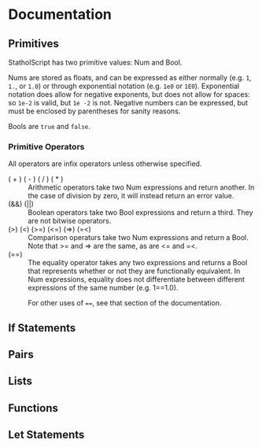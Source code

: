 # Documentation

## Primitives

StatholScript has two primitive values: Num and Bool. 

Nums are stored as floats, and can be expressed as either normally (e.g. `1`, `1.`, or `1.0`) or through exponential notation (e.g. `1e0` or `1E0`). Exponential notation does allow for negative exponents, but does not allow for spaces: so `1e-2` is valid, but `1e -2` is not. Negative numbers can be expressed, but must be enclosed by parentheses for sanity reasons.

Bools are `true` and `false`.

### Primitive Operators

All operators are infix operators unless otherwise specified.

<dl>
  <dt>( + ) ( - ) ( / ) ( * )</dt>
  <dd>Arithmetic operators take two Num expressions and return another. In the case of division by zero, it will instead return an error value.</dd>

  <dt>(&&) (||)</dt>
  <dd>Boolean operators take two Bool expressions and return a third. They are not bitwise operators.</dd>

  <dt>(>) (<) (>=) (<=) (=>) (=<)</dt>
  <dd>Comparison operaturs take two Num expressions and return a Bool. Note that >= and => are the same, as are <= and =<.</dd>

  <dt>(==)</dt>
  <dd>The equality operator takes any two expressions and returns a Bool that represents whether or not they are functionally equivalent. In Num expressions, equality does not differentiate between different expressions of the same number (e.g. 1==1.0).

  For other uses of `==`, see that section of the documentation.</dd>

## If Statements

## Pairs

## Lists

## Functions

## Let Statements
